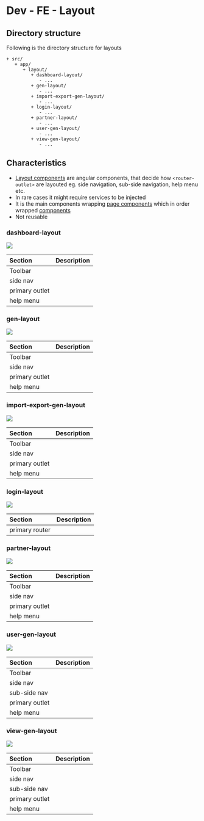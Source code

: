 # Dev - FE - Layout

## Directory structure

Following is the directory structure for layouts

```text
+ src/
   + app/
      + layout/
         + dashboard-layout/
            - ...
         + gen-layout/
            - ...
         + import-export-gen-layout/
            - ...
         + login-layout/
            - ...
         + partner-layout/
            - ...
         + user-gen-layout/
            - ...
         + view-gen-layout/
            - ...
```

## Characteristics

* [Layout components](dev-fe-layout.md) are angular components, that decide how `<router-outlet>` are layouted eg. side navigation, sub-side navigation, help menu etc.
* In rare cases it might require services to be injected
* It is the main components wrapping [page components](dev-fe-page.md) which in order wrapped [components](dev-fe-component.md)
* Not reusable

### dashboard-layout

![](../../../.gitbook/assets/dashboard-layout.png)

| Section | Description |
| :--- | :--- |
| Toolbar |  |
| side nav |  |
| primary outlet |  |
| help menu |  |

### gen-layout

![](../../../.gitbook/assets/gen-layout.png)

| Section | Description |
| :--- | :--- |
| Toolbar |  |
| side nav |  |
| primary outlet |  |
| help menu |  |

### import-export-gen-layout

![](../../../.gitbook/assets/import-export-layout.png)

| Section | Description |
| :--- | :--- |
| Toolbar |  |
| side nav |  |
| primary outlet |  |
| help menu |  |

### login-layout

![](../../../.gitbook/assets/login-layout.png)

| Section | Description |
| :--- | :--- |
| primary router |  |

### partner-layout

![](../../../.gitbook/assets/partner-layout.png)

| Section | Description |
| :--- | :--- |
| Toolbar |  |
| side nav |  |
| primary outlet |  |
| help menu |  |

### user-gen-layout

![](../../../.gitbook/assets/user-gen-layout.png)

| Section | Description |
| :--- | :--- |
| Toolbar |  |
| side nav |  |
| sub-side nav |  |
| primary outlet |  |
| help menu |  |

### view-gen-layout

![](../../../.gitbook/assets/view-gen-layout.png)

| Section | Description |
| :--- | :--- |
| Toolbar |  |
| side nav |  |
| sub-side nav |  |
| primary outlet |  |
| help menu |  |

